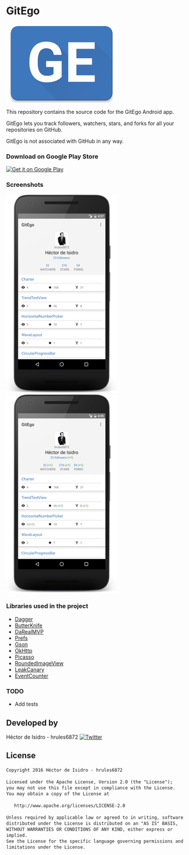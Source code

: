 GitEgo
=====
![image](art/logo.png)

This repository contains the source code for the GitEgo Android app.

GitEgo lets you track followers, watchers, stars, and forks for all your repositories on GitHub.

GitEgo is not associated with GitHub in any way.

### Download on Google Play Store
<a href="https://play.google.com/store/apps/details?id=com.hrules.gitego"><img alt="Get it on Google Play" height="60" src="https://play.google.com/intl/en_us/badges/images/apps/en-play-badge.png" /></a>

### Screenshots
![image](art/screenshot1.png) ![image](art/screenshot2.png)

### Libraries used in the project
* [Dagger](https://github.com/google/dagger)
* [ButterKnife](https://github.com/JakeWharton/butterknife)
* [DaRealMVP](https://github.com/hrules6872/DaRealMVP)
* [Prefs](https://github.com/Alexrs95/Prefs)
* [Gson](https://github.com/google/gson)
* [OkHttp](https://github.com/square/okhttp)
* [Picasso](https://github.com/square/picasso)
* [RoundedImageView](https://github.com/vinc3m1/RoundedImageView)
* [LeakCanary](https://github.com/square/leakcanary)
* [EventCounter](https://github.com/hrules6872/EventCounter)

### TODO
* Add tests

Developed by
-------
Héctor de Isidro - hrules6872 [![Twitter](http://img.shields.io/badge/contact-@hector6872-blue.svg?style=flat)](http://twitter.com/hector6872)

License
-------
    Copyright 2016 Héctor de Isidro - hrules6872

    Licensed under the Apache License, Version 2.0 (the "License");
    you may not use this file except in compliance with the License.
    You may obtain a copy of the License at

       http://www.apache.org/licenses/LICENSE-2.0

    Unless required by applicable law or agreed to in writing, software
    distributed under the License is distributed on an "AS IS" BASIS,
    WITHOUT WARRANTIES OR CONDITIONS OF ANY KIND, either express or implied.
    See the License for the specific language governing permissions and
    limitations under the License.
